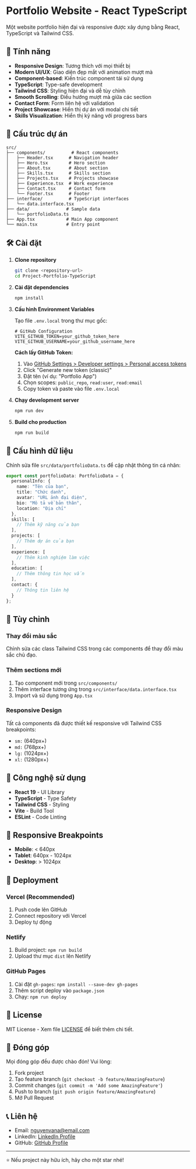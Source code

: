 # Portfolio Website - React TypeScript

Một website portfolio hiện đại và responsive được xây dựng bằng React, TypeScript và Tailwind CSS.

## 🚀 Tính năng

- **Responsive Design**: Tương thích với mọi thiết bị
- **Modern UI/UX**: Giao diện đẹp mắt với animation mượt mà
- **Component-based**: Kiến trúc component tái sử dụng
- **TypeScript**: Type-safe development
- **Tailwind CSS**: Styling hiện đại và dễ tùy chỉnh
- **Smooth Scrolling**: Điều hướng mượt mà giữa các section
- **Contact Form**: Form liên hệ với validation
- **Project Showcase**: Hiển thị dự án với modal chi tiết
- **Skills Visualization**: Hiển thị kỹ năng với progress bars

## 📁 Cấu trúc dự án

```
src/
├── components/          # React components
│   ├── Header.tsx      # Navigation header
│   ├── Hero.tsx        # Hero section
│   ├── About.tsx       # About section
│   ├── Skills.tsx      # Skills section
│   ├── Projects.tsx    # Projects showcase
│   ├── Experience.tsx  # Work experience
│   ├── Contact.tsx     # Contact form
│   └── Footer.tsx      # Footer
├── interface/          # TypeScript interfaces
│   └── data.interface.tsx
├── data/              # Sample data
│   └── portfolioData.ts
├── App.tsx            # Main App component
└── main.tsx           # Entry point
```

## 🛠️ Cài đặt

1. **Clone repository**
   ```bash
   git clone <repository-url>
   cd Project-Portfolio-TypeScript
   ```

2. **Cài đặt dependencies**
   ```bash
   npm install
   ```

3. **Cấu hình Environment Variables**
   
   Tạo file `.env.local` trong thư mục gốc:
   ```env
   # GitHub Configuration
   VITE_GITHUB_TOKEN=your_github_token_here
   VITE_GITHUB_USERNAME=your_github_username_here
   ```

   **Cách lấy GitHub Token:**
   1. Vào [GitHub Settings > Developer settings > Personal access tokens](https://github.com/settings/tokens)
   2. Click "Generate new token (classic)"
   3. Đặt tên (ví dụ: "Portfolio App")
   4. Chọn scopes: `public_repo`, `read:user`, `read:email`
   5. Copy token và paste vào file `.env.local`


4. **Chạy development server**
   ```bash
   npm run dev
   ```

5. **Build cho production**
   ```bash
   npm run build
   ```

## 📝 Cấu hình dữ liệu

Chỉnh sửa file `src/data/portfolioData.ts` để cập nhật thông tin cá nhân:

```typescript
export const portfolioData: PortfolioData = {
  personalInfo: {
    name: "Tên của bạn",
    title: "Chức danh",
    avatar: "URL ảnh đại diện",
    bio: "Mô tả về bản thân",
    location: "Địa chỉ"
  },
  skills: [
    // Thêm kỹ năng của bạn
  ],
  projects: [
    // Thêm dự án của bạn
  ],
  experience: [
    // Thêm kinh nghiệm làm việc
  ],
  education: [
    // Thêm thông tin học vấn
  ],
  contact: {
    // Thông tin liên hệ
  }
};
```

## 🎨 Tùy chỉnh

### Thay đổi màu sắc
Chỉnh sửa các class Tailwind CSS trong các components để thay đổi màu sắc chủ đạo.

### Thêm sections mới
1. Tạo component mới trong `src/components/`
2. Thêm interface tương ứng trong `src/interface/data.interface.tsx`
3. Import và sử dụng trong `App.tsx`

### Responsive Design
Tất cả components đã được thiết kế responsive với Tailwind CSS breakpoints:
- `sm:` (640px+)
- `md:` (768px+)
- `lg:` (1024px+)
- `xl:` (1280px+)

## 🔧 Công nghệ sử dụng

- **React 19** - UI Library
- **TypeScript** - Type Safety
- **Tailwind CSS** - Styling
- **Vite** - Build Tool
- **ESLint** - Code Linting

## 📱 Responsive Breakpoints

- **Mobile**: < 640px
- **Tablet**: 640px - 1024px
- **Desktop**: > 1024px

## 🚀 Deployment

### Vercel (Recommended)
1. Push code lên GitHub
2. Connect repository với Vercel
3. Deploy tự động

### Netlify
1. Build project: `npm run build`
2. Upload thư mục `dist` lên Netlify

### GitHub Pages
1. Cài đặt `gh-pages`: `npm install --save-dev gh-pages`
2. Thêm script deploy vào `package.json`
3. Chạy: `npm run deploy`

## 📄 License

MIT License - Xem file [LICENSE](LICENSE) để biết thêm chi tiết.

## 🤝 Đóng góp

Mọi đóng góp đều được chào đón! Vui lòng:

1. Fork project
2. Tạo feature branch (`git checkout -b feature/AmazingFeature`)
3. Commit changes (`git commit -m 'Add some AmazingFeature'`)
4. Push to branch (`git push origin feature/AmazingFeature`)
5. Mở Pull Request

## 📞 Liên hệ

- Email: nguyenvana@email.com
- LinkedIn: [LinkedIn Profile](https://linkedin.com/in/nguyenvana)
- GitHub: [GitHub Profile](https://github.com/nguyenvana)

---

⭐ Nếu project này hữu ích, hãy cho một star nhé!
